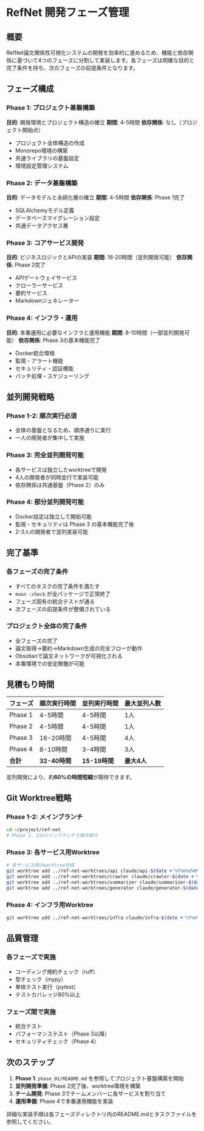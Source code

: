 # RefNet 開発フェーズ管理

## 概要

RefNet論文関係性可視化システムの開発を効率的に進めるため、機能と依存関係に基づいて4つのフェーズに分割して実装します。各フェーズは明確な目的と完了条件を持ち、次のフェーズの前提条件となります。

## フェーズ構成

### Phase 1: プロジェクト基盤構築
**目的**: 開発環境とプロジェクト構造の確立
**期間**: 4-5時間
**依存関係**: なし（プロジェクト開始点）

- プロジェクト全体構造の作成
- Monorepo環境の構築
- 共通ライブラリの基盤設定
- 環境設定管理システム

### Phase 2: データ基盤構築
**目的**: データモデルと永続化層の確立
**期間**: 4-5時間
**依存関係**: Phase 1完了

- SQLAlchemyモデル定義
- データベースマイグレーション設定
- 共通データアクセス層

### Phase 3: コアサービス開発
**目的**: ビジネスロジックとAPIの実装
**期間**: 16-20時間（並列開発可能）
**依存関係**: Phase 2完了

- APIゲートウェイサービス
- クローラーサービス
- 要約サービス
- Markdownジェネレーター

### Phase 4: インフラ・運用
**目的**: 本番運用に必要なインフラと運用機能
**期間**: 8-10時間（一部並列開発可能）
**依存関係**: Phase 3の基本機能完了

- Docker統合環境
- 監視・アラート機能
- セキュリティ・認証機能
- バッチ処理・スケジューリング

## 並列開発戦略

### Phase 1-2: 順次実行必須
- 全体の基盤となるため、順序通りに実行
- 一人の開発者が集中して実施

### Phase 3: 完全並列開発可能
- 各サービスは独立したworktreeで開発
- 4人の開発者が同時並行で実装可能
- 依存関係は共通基盤（Phase 2）のみ

### Phase 4: 部分並列開発可能
- Docker設定は独立して開始可能
- 監視・セキュリティは Phase 3 の基本機能完了後
- 2-3人の開発者で並列実装可能

## 完了基準

### 各フェーズの完了条件
- すべてのタスクの完了条件を満たす
- `moon :check` が全パッケージで正常終了
- フェーズ固有の統合テストが通る
- 次フェーズの前提条件が整備されている

### プロジェクト全体の完了条件
- 全フェーズの完了
- 論文取得→要約→Markdown生成の完全フローが動作
- Obsidianで論文ネットワークが可視化される
- 本番環境での安定稼働が可能

## 見積もり時間

| フェーズ | 順次実行時間 | 並列実行時間 | 最大並列人数 |
|----------|-------------|-------------|-------------|
| Phase 1 | 4-5時間 | 4-5時間 | 1人 |
| Phase 2 | 4-5時間 | 4-5時間 | 1人 |
| Phase 3 | 16-20時間 | 4-5時間 | 4人 |
| Phase 4 | 8-10時間 | 3-4時間 | 3人 |
| **合計** | **32-40時間** | **15-19時間** | **最大4人** |

並列開発により、約**60%の時間短縮**が期待できます。

## Git Worktree戦略

### Phase 1-2: メインブランチ
```bash
cd ~/project/ref-net
# Phase 1, 2はメインブランチで順次実行
```

### Phase 3: 各サービス用Worktree
```bash
# 各サービス用のworktree作成
git worktree add ../ref-net-worktrees/api claude/api-$(date +'%Y%m%d%H%M%S')
git worktree add ../ref-net-worktrees/crawler claude/crawler-$(date +'%Y%m%d%H%M%S')
git worktree add ../ref-net-worktrees/summarizer claude/summarizer-$(date +'%Y%m%d%H%M%S')
git worktree add ../ref-net-worktrees/generator claude/generator-$(date +'%Y%m%d%H%M%S')
```

### Phase 4: インフラ用Worktree
```bash
git worktree add ../ref-net-worktrees/infra claude/infra-$(date +'%Y%m%d%H%M%S')
```

## 品質管理

### 各フェーズで実施
- コーディング規約チェック（ruff）
- 型チェック（mypy）
- 単体テスト実行（pytest）
- テストカバレッジ80%以上

### フェーズ間で実施
- 統合テスト
- パフォーマンステスト（Phase 3以降）
- セキュリティチェック（Phase 4）

## 次のステップ

1. **Phase 1**: `phase_01/README.md` を参照してプロジェクト基盤構築を開始
2. **並列開発準備**: Phase 2完了後、worktree環境を構築
3. **チーム開発**: Phase 3でチームメンバーに各サービスを割り当て
4. **運用準備**: Phase 4で本番運用機能を実装

詳細な実装手順は各フェーズディレクトリ内のREADME.mdとタスクファイルを参照してください。
